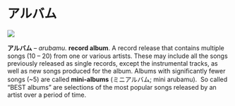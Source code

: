 # アルバム

![](https://lh3.googleusercontent.com/u5ncJ3-5qpTtxl6LBIDL8M1riMZbAbtzTmr8ePHkrokaPFwUSAGVa8wJq2B--C56gUuT7K2o7u-ckk0DpAsMA-I_n34IJZP8V0fKvDPh97YGh5Fqui1_oVemqZ4dzib0b91kb1L2)

**アルバム** – _arubamu._ **record album**. A record release that contains multiple songs (10 – 20) from one or various artists. These may include all the songs previously released as single records, except the instrumental tracks, as well as new songs produced for the album. Albums with significantly fewer songs (~5) are called **mini-albums** (ミニアルバム; mini arubamu).  So called “BEST albums” are selections of the most popular songs released by an artist over a period of time.
